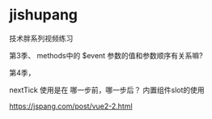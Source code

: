 # jishupang

技术胖系列视频练习

第3季、
methods中的 $event 参数的值和参数顺序有关系嘛?

第4季，

nextTick 使用是在 哪一步前，哪一步后？
内置组件slot的使用



https://jspang.com/post/vue2-2.html
